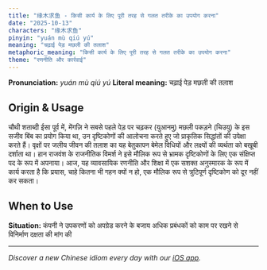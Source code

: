 ```yaml
---
title: "缘木求鱼 - किसी कार्य के लिए पूरी तरह से गलत तरीके का उपयोग करना"
date: "2025-10-13"
characters: "缘木求鱼"
pinyin: "yuán mù qiú yú"
meaning: "चढ़ाई पेड़ मछली की तलाश"
metaphoric_meaning: "किसी कार्य के लिए पूरी तरह से गलत तरीके का उपयोग करना"
theme: "रणनीति और कार्रवाई"
---
```


**Pronunciation:** *yuán mù qiú yú*
**Literal meaning:** चढ़ाई पेड़ मछली की तलाश

## Origin & Usage

चौथी शताब्दी ईसा पूर्व में, मेंगज़ि ने सबसे पहले पेड़ पर चढ़कर (युआनमु) मछली पकड़ने (चिउयु) के इस सजीव बिंब का प्रयोग किया था, उन दृष्टिकोणों की आलोचना करते हुए जो प्राकृतिक सिद्धांतों की उपेक्षा करते हैं। वृक्षों पर जलीय जीवन की तलाश का यह बेतुकापन बेमेल विधियों और लक्ष्यों की व्यर्थता को बखूबी दर्शाता था। हान राजवंश के राजनीतिक विमर्श ने इसे मौलिक रूप से भ्रामक दृष्टिकोणों के लिए एक संक्षिप्त पद के रूप में अपनाया। आज, यह व्यावसायिक रणनीति और शिक्षा में एक सशक्त अनुस्मारक के रूप में कार्य करता है कि प्रयास, चाहे कितना भी गहन क्यों न हो, एक मौलिक रूप से त्रुटिपूर्ण दृष्टिकोण को दूर नहीं कर सकता।

## When to Use

**Situation:** कंपनी ने उपकरणों को अपग्रेड करने के बजाय अधिक प्रबंधकों को काम पर रखने से विनिर्माण दक्षता की मांग की

---

*Discover a new Chinese idiom every day with our [iOS app](https://apps.apple.com/us/app/daily-chinese-idioms/id6740611324).*
